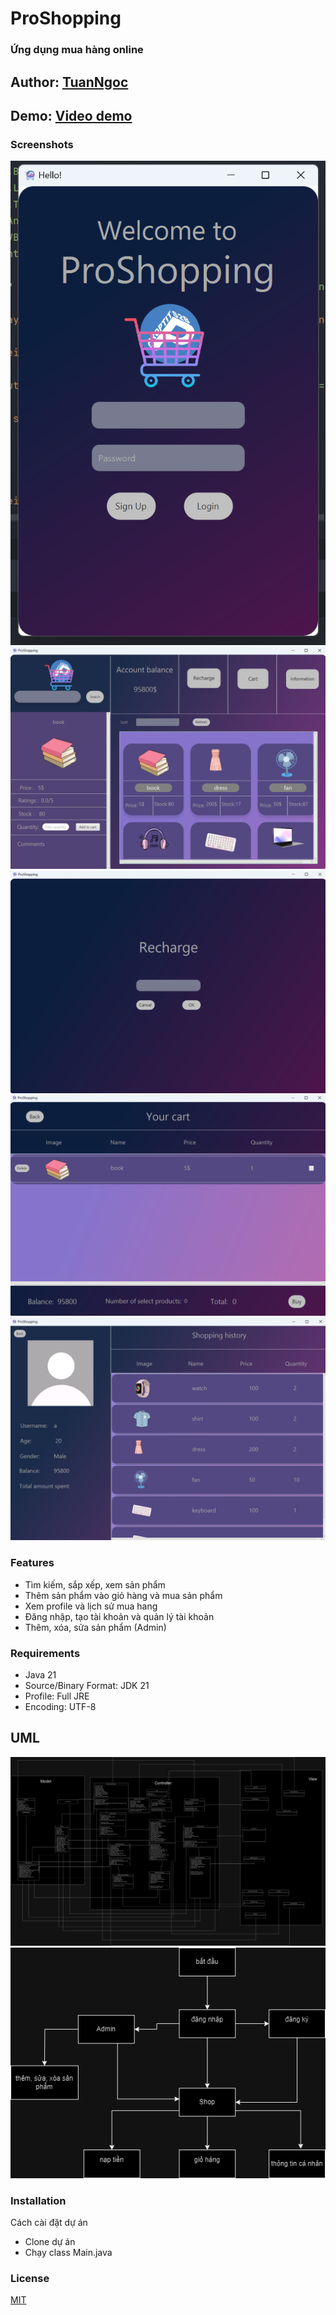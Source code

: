 # ProShopping

### Ứng dụng mua hàng online

## Author: [TuanNgoc](https://github.com/0sym1)   

## Demo: [Video demo](https://youtu.be/nHStiMosGO4)

### Screenshots
![alt text](image.png)
![alt text](image-1.png)
![alt text](image-2.png)
![alt text](image-3.png)
![alt text](image-4.png)
### Features
-	Tìm kiếm, sắp xếp, xem sản phẩm
-	Thêm sản phẩm vào giỏ hàng và mua sản phẩm
-	Xem profile và lịch sử mua hang
-	Đăng nhập, tạo tài khoản và quản lý tài khoản
-	Thêm, xóa, sửa sản phẩm (Admin)

### Requirements
- Java 21
- Source/Binary Format: JDK 21 
- Profile: Full JRE
- Encoding: UTF-8

## UML
![alt text](<Class Diagram.png>)
![alt text](<Activity Diagram.png>)
### Installation
Cách cài đặt dự án

- Clone dự án
- Chạy class Main.java

### License
[MIT](https://choosealicense.com/licenses/mit/)
